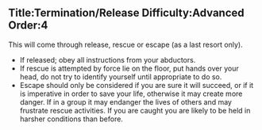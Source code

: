 Title:Termination/Release
Difficulty:Advanced
Order:4
---
This will come through release, rescue or escape (as a last resort only).

*   If released; obey all instructions from your abductors.
*   If rescue is attempted by force lie on the floor, put hands over your head, do not try to identify yourself until appropriate to do so.
*   Escape should only be considered if you are sure it will succeed, or if it is imperative in order to save your life, otherwise it may create more danger. If in a group it may endanger the lives of others and may frustrate rescue activities. If you are caught you are likely to be held in harsher conditions than before.